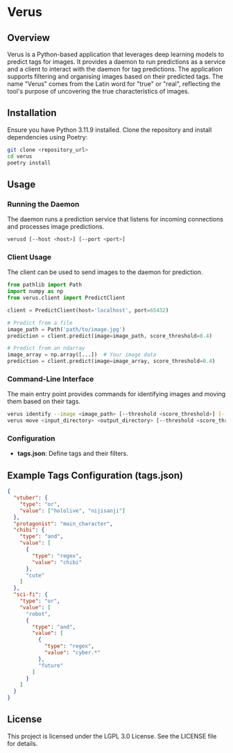 # Verus

## Overview

Verus is a Python-based application that leverages deep learning models to
predict tags for images. It provides a daemon to run predictions as a service
and a client to interact with the daemon for tag predictions. The application
supports filtering and organising images based on their predicted tags. The name
"Verus" comes from the Latin word for "true" or "real", reflecting the tool's
purpose of uncovering the true characteristics of images.

## Installation

Ensure you have Python 3.11.9 installed. Clone the repository and install
dependencies using Poetry:

```sh
git clone <repository_url>
cd verus
poetry install
```

## Usage

### Running the Daemon

The daemon runs a prediction service that listens for incoming connections and
processes image predictions.

```sh
verusd [--host <host>] [--port <port>]
```

### Client Usage

The client can be used to send images to the daemon for prediction.

```python
from pathlib import Path
import numpy as np
from verus.client import PredictClient

client = PredictClient(host='localhost', port=65432)

# Predict from a file
image_path = Path('path/to/image.jpg')
prediction = client.predict(image=image_path, score_threshold=0.4)

# Predict from an ndarray
image_array = np.array([...])  # Your image data
prediction = client.predict(image=image_array, score_threshold=0.4)
```

### Command-Line Interface

The main entry point provides commands for identifying images and moving them
based on their tags.

```sh
verus identify --image <image_path> [--threshold <score_threshold>] [--save-json]
verus move <input_directory> <output_directory> [--threshold <score_threshold>] [--save-json] [--dry-run] [--unknown-dir <dir>] [--no-move-unknown]
```

### Configuration

- **tags.json**: Define tags and their filters.

## Example Tags Configuration (tags.json)

```json
{
  "vtuber": {
    "type": "or",
    "value": ["hololive", "nijisanji"]
  },
  "protagonist": "main_character",
  "chibi": {
    "type": "and",
    "value": [
      {
        "type": "regex",
        "value": "chibi"
      },
      "cute"
    ]
  },
  "sci-fi": {
    "type": "or",
    "value": [
      "robot",
      {
        "type": "and",
        "value": [
          {
            "type": "regex",
            "value": "cyber.*"
          },
          "future"
        ]
      }
    ]
  }
}
```

## License

This project is licensed under the LGPL 3.0 License. See the LICENSE file for
details.

